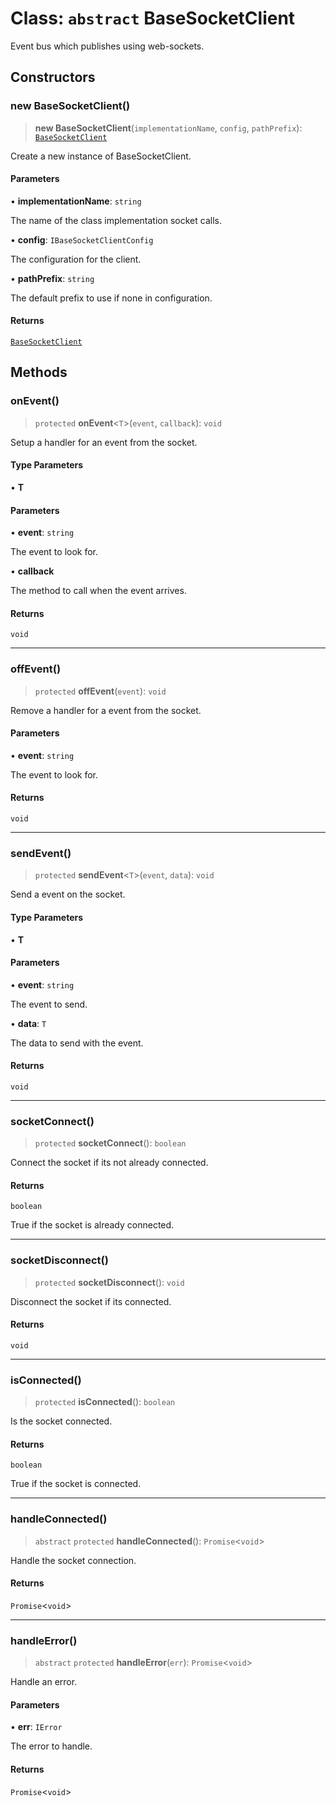 # Class: `abstract` BaseSocketClient

Event bus which publishes using web-sockets.

## Constructors

### new BaseSocketClient()

> **new BaseSocketClient**(`implementationName`, `config`, `pathPrefix`): [`BaseSocketClient`](BaseSocketClient.md)

Create a new instance of BaseSocketClient.

#### Parameters

• **implementationName**: `string`

The name of the class implementation socket calls.

• **config**: `IBaseSocketClientConfig`

The configuration for the client.

• **pathPrefix**: `string`

The default prefix to use if none in configuration.

#### Returns

[`BaseSocketClient`](BaseSocketClient.md)

## Methods

### onEvent()

> `protected` **onEvent**\<`T`\>(`event`, `callback`): `void`

Setup a handler for an event from the socket.

#### Type Parameters

• **T**

#### Parameters

• **event**: `string`

The event to look for.

• **callback**

The method to call when the event arrives.

#### Returns

`void`

***

### offEvent()

> `protected` **offEvent**(`event`): `void`

Remove a handler for a event from the socket.

#### Parameters

• **event**: `string`

The event to look for.

#### Returns

`void`

***

### sendEvent()

> `protected` **sendEvent**\<`T`\>(`event`, `data`): `void`

Send a event on the socket.

#### Type Parameters

• **T**

#### Parameters

• **event**: `string`

The event to send.

• **data**: `T`

The data to send with the event.

#### Returns

`void`

***

### socketConnect()

> `protected` **socketConnect**(): `boolean`

Connect the socket if its not already connected.

#### Returns

`boolean`

True if the socket is already connected.

***

### socketDisconnect()

> `protected` **socketDisconnect**(): `void`

Disconnect the socket if its connected.

#### Returns

`void`

***

### isConnected()

> `protected` **isConnected**(): `boolean`

Is the socket connected.

#### Returns

`boolean`

True if the socket is connected.

***

### handleConnected()

> `abstract` `protected` **handleConnected**(): `Promise`\<`void`\>

Handle the socket connection.

#### Returns

`Promise`\<`void`\>

***

### handleError()

> `abstract` `protected` **handleError**(`err`): `Promise`\<`void`\>

Handle an error.

#### Parameters

• **err**: `IError`

The error to handle.

#### Returns

`Promise`\<`void`\>
